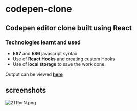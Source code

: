 # codepen-clone
## Codepen editor clone built using React

### Technologies learnt and used

- **ES7** and **ES6** javascript syntax
- Use of **React Hooks** and creating custom Hooks
- Use of **local storage** to save the work done.

Output can be viewed [**here**](https://mohankumar27.github.io/github-jobs/)

## screenshots

![2TRvrN.png](https://iili.io/2TRvrN.png)
